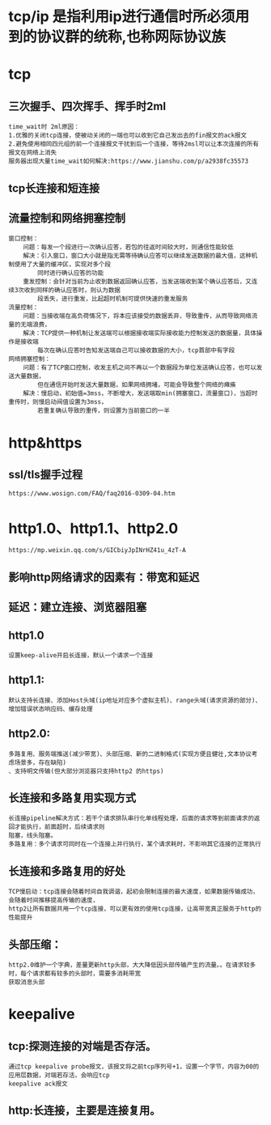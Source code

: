 # tcp/ip 是指利用ip进行通信时所必须用到的协议群的统称,也称网际协议族

# tcp
## 三次握手、四次挥手、挥手时2ml
    time_wait时 2ml原因：
    1.优雅的关闭tcp连接，使被动关闭的一端也可以收到它自己发出去的fin报文的ack报文
    2.避免使用相同四元组的前一个连接报文干扰到后一个连接，等待2msl可以让本次连接的所有报文在网络上消失
    服务器出现大量time_wait如何解决:https://www.jianshu.com/p/a2938fc35573
## tcp长连接和短连接
## 流量控制和网络拥塞控制
    窗口控制：
        问题：每发一个段进行一次确认应答，若包的往返时间较大时，则通信性能较低
        解决：引入窗口，窗口大小就是指无需等待确认应答可以继续发送数据的最大值，这种机制使用了大量的缓冲区，实现对多个段
            同时进行确认应答的功能
        重发控制：会针对当前为止收到数据返回确认应答，当发送端收到某个确认应答后，又连续3次收到同样的确认应答时，则认为数据
            段丢失，进行重发，比起超时机制可提供快速的重发服务
    流量控制：
        问题：当接收端在高负荷情况下，将本应该接受的数据丢弃，导致重传，从而导致网络流量的无端浪费，
        解决：TCP提供一种机制让发送端可以根据接收端实际接收能力控制发送的数据量，具体操作是接收端
            每次在确认应答时告知发送端自己可以接收数据的大小，tcp首部中有字段
    网络拥塞控制：
        问题：有了TCP窗口控制，收发主机之间不再以一个数据段为单位发送确认应答，也可以发送大量数据，
            但在通信开始时发送大量数据，如果网络拥堵，可能会导致整个网络的瘫痪
        解决：慢启动，初始值=3mss，不断增大，发送端取min(拥塞窗口，流量窗口)，当超时重传时，则慢启动阀值设置为3mss，
            若重复确认导致的重传，则设置为当前窗口的一半


# http&https  
## ssl/tls握手过程
    https://www.wosign.com/FAQ/faq2016-0309-04.htm

# http1.0、http1.1、http2.0
    https://mp.weixin.qq.com/s/GICbiyJpINrHZ41u_4zT-A
## 影响http网络请求的因素有：带宽和延迟
## 延迟：建立连接、浏览器阻塞
## http1.0
    设置keep-alive开启长连接，默认一个请求一个连接
## http1.1: 
    默认支持长连接、添加Host头域(ip地址对应多个虚拟主机)、range头域(请求资源的部分)、增加错误状态响应码、缓存处理
## http2.0: 
    多路复用、服务端推送(减少带宽)、头部压缩、新的二进制格式(实现方便且健壮,文本协议考虑场景多，存在缺陷)
    、支持明文传输(但大部分浏览器只支持http2 的https)
## 长连接和多路复用实现方式
    长连接pipeline解决方式：若干个请求排队串行化单线程处理，后面的请求等到前面请求的返回才能执行，前面超时，后续请求则
    阻塞，线头阻塞。
    多路复用：多个请求可同时在一个连接上并行执行，某个请求耗时，不影响其它连接的正常执行
## 长连接和多路复用的好处
    TCP慢启动：tcp连接会随着时间自我调谐，起初会限制连接的最大速度，如果数据传输成功，会随着时间推移提高传输的速度，
    http2让所有数据共用一个tcp连接，可以更有效的使用tcp连接，让高带宽真正服务于http的性能提升
## 头部压缩：
    http2.0维护一个字典，差量更新http头部，大大降低因头部传输产生的流量。。在请求较多时，每个请求都有较多的头部时，需要多消耗带宽
    获取消息头部

# keepalive
## tcp:探测连接的对端是否存活。 
    通过tcp keepalive probe报文，该报文将之前tcp序列号+1，设置一个字节，内容为00的应用层数据，对端若存活，会响应tcp
    keepalive ack报文
## http:长连接，主要是连接复用。
